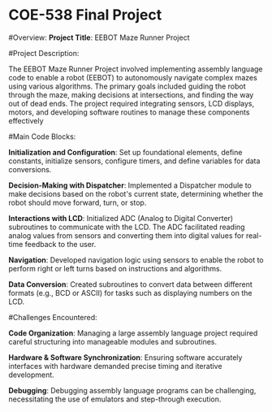 # COE-538 Final Project

#Overview: 
**Project Title**: EEBOT Maze Runner Project

#Project Description: 

The EEBOT Maze Runner Project involved implementing assembly language code to enable a robot (EEBOT) to autonomously navigate complex mazes using various algorithms. The primary goals included guiding the robot through the maze, making decisions at intersections, and finding the way out of dead ends. The project required integrating sensors, LCD displays, motors, and developing software routines to manage these components effectively

#Main Code Blocks: 

**Initialization and Configuration**: Set up foundational elements, define constants, initialize sensors, configure timers, and define variables for data conversions.

**Decision-Making with Dispatcher**: Implemented a Dispatcher module to make decisions based on the robot's current state, determining whether the robot should move forward, turn, or stop.

**Interactions with LCD**: Initialized ADC (Analog to Digital Converter) subroutines to communicate with the LCD. The ADC facilitated reading analog values from sensors and converting them into digital values for real-time feedback to the user.

**Navigation**: Developed navigation logic using sensors to enable the robot to perform right or left turns based on instructions and algorithms.

**Data Conversion**: Created subroutines to convert data between different formats (e.g., BCD or ASCII) for tasks such as displaying numbers on the LCD.

#Challenges Encountered: 

**Code Organization**: Managing a large assembly language project required careful structuring into manageable modules and subroutines.

**Hardware & Software Synchronization**: Ensuring software accurately interfaces with hardware demanded precise timing and iterative development.

**Debugging**: Debugging assembly language programs can be challenging, necessitating the use of emulators and step-through execution.

